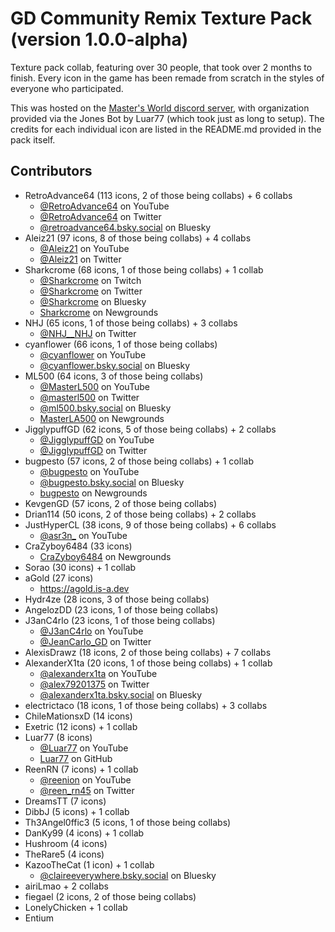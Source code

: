 # GD Community Remix Texture Pack (version 1.0.0-alpha)
Texture pack collab, featuring over 30 people, that took over 2 months to finish.
Every icon in the game has been remade from scratch in the styles of everyone who participated.

This was hosted on the [Master's World discord server](https://discord.gg/tFUyJw5), with organization provided via the Jones Bot by Luar77 (which took just as long to setup).
The credits for each individual icon are listed in the README.md provided in the pack itself.

## Contributors
- RetroAdvance64       (113 icons, 2 of those being collabs) + 6 collabs
	- [@RetroAdvance64](https://www.youtube.com/@RetroAdvance64) on YouTube
	- [@RetroAdvance64](https://twitter.com/RetroAdvance64) on Twitter
	- [@retroadvance64.bsky.social](https://bsky.app/profile/retroadvance64.bsky.social) on Bluesky
- Aleiz21              (97 icons, 8 of those being collabs) + 4 collabs
	- [@Aleiz21](https://www.youtube.com/@Aleiz21) on YouTube
	- [@Aleiz21](https://twitter.com/Aleiz21) on Twitter
- Sharkcrome           (68 icons, 1 of those being collabs) + 1 collab
	- [@Sharkcrome](https://www.twitch.tv/Sharkcrome) on Twitch
	- [@Sharkcrome](https://twitter.com/Sharkcrome) on Twitter
	- [@Sharkcrome](https://bsky.app/profile/Sharkcrome) on Bluesky
	- [Sharkcrome](https://Sharkcrome.newgrounds.com) on Newgrounds
- NHJ                  (65 icons, 1 of those being collabs) + 3 collabs
	- [@NHJ__NHJ](https://twitter.com/NHJ__NHJ) on Twitter
- cyanflower           (66 icons, 1 of those being collabs)
	- [@cyanflower](https://www.youtube.com/@cyanflower) on YouTube
	- [@cyanflower.bsky.social](https://bsky.app/profile/cyanflower.bsky.social) on Bluesky
- ML500                (64 icons, 3 of those being collabs)
	- [@MasterL500](https://www.youtube.com/@MasterL500) on YouTube
	- [@masterl500](https://twitter.com/masterl500) on Twitter
	- [@ml500.bsky.social](https://bsky.app/profile/ml500.bsky.social) on Bluesky
	- [MasterLA500](https://MasterLA500.newgrounds.com) on Newgrounds
- JigglypuffGD         (62 icons, 5 of those being collabs) + 2 collabs
	- [@JigglypuffGD](https://www.youtube.com/@JigglypuffGD) on YouTube
	- [@JigglypuffGD](https://twitter.com/JigglypuffGD) on Twitter
- bugpesto             (57 icons, 2 of those being collabs) + 1 collab
	- [@bugpesto](https://www.youtube.com/@bugpesto) on YouTube
	- [@bugpesto.bsky.social](https://bsky.app/profile/bugpesto.bsky.social) on Bluesky
	- [bugpesto](https://bugpesto.newgrounds.com) on Newgrounds
- KevgenGD             (57 icons, 2 of those being collabs)
- Drian114             (50 icons, 2 of those being collabs) + 2 collabs
- JustHyperCL          (38 icons, 9 of those being collabs) + 6 collabs
	- [@asr3n_](https://www.youtube.com/@asr3n_) on YouTube
- CraZyboy6484         (33 icons)
	- [CraZyboy6484](https://CraZyboy6484.newgrounds.com) on Newgrounds
- Sorao                (30 icons) + 1 collab
- aGold                (27 icons)
	- https://agold.is-a.dev
- Hydr4ze              (28 icons, 3 of those being collabs)
- AngelozDD            (23 icons, 1 of those being collabs)
- J3anC4rlo            (23 icons, 1 of those being collabs)
	- [@J3anC4rlo](https://www.youtube.com/@J3anC4rlo) on YouTube
	- [@JeanCarlo_GD](https://twitter.com/JeanCarlo_GD) on Twitter
- AlexisDrawz          (18 icons, 2 of those being collabs) + 7 collabs
- AlexanderX1ta        (20 icons, 1 of those being collabs) + 1 collab
	- [@alexanderx1ta](https://www.youtube.com/@alexanderx1ta) on YouTube
	- [@alex79201375](https://twitter.com/alex79201375) on Twitter
	- [@alexanderx1ta.bsky.social](https://bsky.app/profile/alexanderx1ta.bsky.social) on Bluesky
- electrictaco         (18 icons, 1 of those being collabs) + 3 collabs
- ChileMationsxD       (14 icons)
- Exetric              (12 icons) + 1 collab
- Luar77               (8 icons)
	- [@Luar77](https://www.youtube.com/@Luar77) on YouTube
	- [Luar77](https://github.com/Luar77) on GitHub
- ReenRN               (7 icons) + 1 collab
	- [@reenion](https://www.youtube.com/@reenion) on YouTube
	- [@reen_rn45](https://twitter.com/reen_rn45) on Twitter
- DreamsTT             (7 icons)
- DibbJ                (5 icons) + 1 collab
- Th3Angel0ffic3       (5 icons, 1 of those being collabs)
- DanKy99              (4 icons) + 1 collab
- Hushroom             (4 icons)
- TheRare5             (4 icons)
- KazooTheCat          (1 icon) + 1 collab
	- [@claireeverywhere.bsky.social](https://bsky.app/profile/claireeverywhere.bsky.social) on Bluesky
- airiLmao              + 2 collabs
- fiegael              (2 icons, 2 of those being collabs)
- LonelyChicken         + 1 collab
- Entium               
